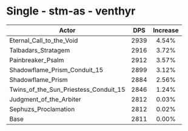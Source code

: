 # Single - stm-as - venthyr
| Actor | DPS | Increase |
|---|:---:|:---:|
|Eternal_Call_to_the_Void|2939|4.54%|
|Talbadars_Stratagem|2916|3.72%|
|Painbreaker_Psalm|2912|3.57%|
|Shadowflame_Prism_Conduit_15|2899|3.12%|
|Shadowflame_Prism|2884|2.56%|
|Twins_of_the_Sun_Priestess_Conduit_15|2846|1.24%|
|Judgment_of_the_Arbiter|2812|0.03%|
|Sephuzs_Proclamation|2812|0.02%|
|Base|2811|0.00%|
